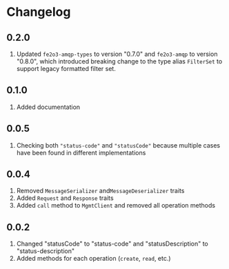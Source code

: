# Changelog

## 0.2.0

1. Updated `fe2o3-amqp-types` to version "0.7.0" and `fe2o3-amqp` to version "0.8.0", which
    introduced breaking change to the type alias `FilterSet` to support legacy formatted filter set.

## 0.1.0

1. Added documentation

## 0.0.5

1. Checking both `"status-code"` and `"statusCode"` because multiple cases have been found in different implementations

## 0.0.4

1. Removed `MessageSerializer` and`MessageDeserializer` traits
2. Added `Request` and `Response` traits
3. Added `call` method to `MgmtClient` and removed all operation methods

## 0.0.2

1. Changed "statusCode" to "status-code" and "statusDescription" to "status-description"
2. Added methods for each operation (`create`, `read`, etc.)
